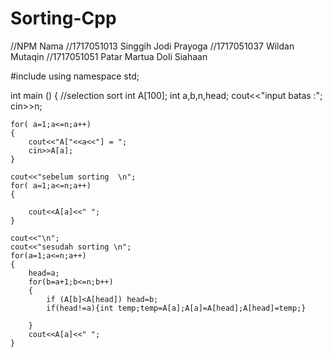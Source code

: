 # Sorting-Cpp
//NPM           Nama
//1717051013    Singgih Jodi Prayoga
//1717051037    Wildan Mutaqin
//1717051051    Patar Martua Doli Siahaan



#include<iostream>
using namespace std;


int main ()
{ //selection sort
	int A[100];
	int a,b,n,head;
	cout<<"input batas :";
	cin>>n;
	
	for( a=1;a<=n;a++)
	{
		cout<<"A["<<a<<"] = ";
		cin>>A[a];
	}
	
	cout<<"sebelum sorting  \n";
	for( a=1;a<=n;a++)
	{
	
		cout<<A[a]<<" ";
	}
	
	cout<<"\n";
	cout<<"sesudah sorting \n";
	for(a=1;a<=n;a++)
	{
		head=a;
		for(b=a+1;b<=n;b++)
		{
			if (A[b]<A[head]) head=b;
			if(head!=a){int temp;temp=A[a];A[a]=A[head];A[head]=temp;}
			
		}
		cout<<A[a]<<" ";
	}
